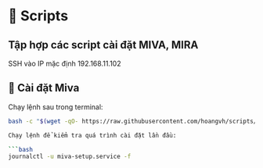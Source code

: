 # 📜 Scripts

Tập hợp các script cài đặt MIVA, MIRA
---
SSH vào IP mặc định 192.168.11.102

## 🚀 Cài đặt Miva
Chạy lệnh sau trong terminal:

```bash
bash -c "$(wget -qO- https://raw.githubusercontent.com/hoangvh/scripts/refs/heads/main/miva_setup.sh)"

Chạy lệnh để kiểm tra quá trình cài đặt lần đầu:

```bash
journalctl -u miva-setup.service -f
